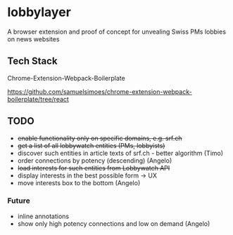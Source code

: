 # lobbylayer
A browser extension and proof of concept for unvealing Swiss PMs lobbies on news websites

## Tech Stack

Chrome-Extension-Webpack-Boilerplate

https://github.com/samuelsimoes/chrome-extension-webpack-boilerplate/tree/react

## TODO

* ~~enable functionality only on specific domains, e.g. srf.ch~~
* ~~get a list of all lobbywatch entities (PMs, lobbyists)~~
* discover such entities in article texts of srf.ch - better algorithm (Timo)
* order connections by potency (descending) (Angelo) 
* ~~load interests for such entities from Lobbywatch API~~
* display interests in the best possible form -> UX
* move interests box to the bottom (Angelo)

### Future

* inline annotations
* show only high potency connections and low on demand (Angelo)
